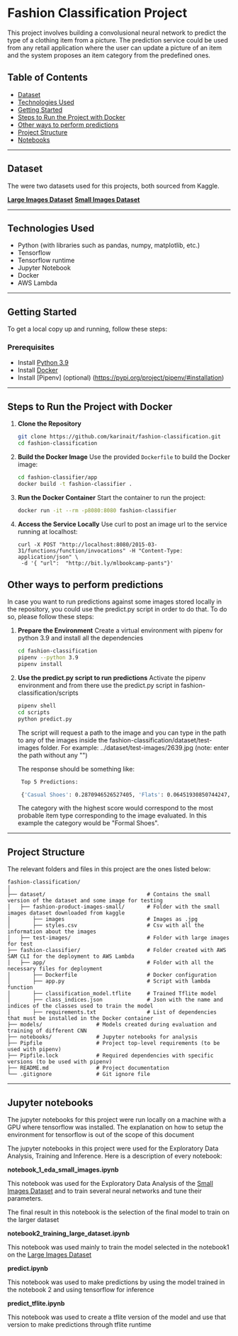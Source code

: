
# Fashion Classification Project

This project involves building a convolusional neural network to predict the type of a clothing item from a picture. The prediction service could be used from any retail application where the user can update a picture of an item and the system proposes an item category from the predefined ones.

## Table of Contents

- [Dataset](#dataset)
- [Technologies Used](#technologies-used)
- [Getting Started](#getting-started)
- [Steps to Run the Project with Docker](#steps-to-run-the-project-with-docker)
- [Other ways to perform predictions](#other-ways-to-perform-predictions)
- [Project Structure](#project-structure)
- [Notebooks](#notebooks)

---


## Dataset

The were two datasets used for this projects, both sourced from Kaggle. 

**<a name="largedata">[Large Images Dataset](https://www.kaggle.com/datasets/paramaggarwal/fashion-product-images-dataset)</a>**
**<a name="smalldata">[Small Images Dataset](https://www.kaggle.com/datasets/paramaggarwal/fashion-product-images-small)</a>**

---

## Technologies Used

- Python (with libraries such as pandas, numpy, matplotlib, etc.)
- Tensorflow
- Tensorflow runtime
- Jupyter Notebook 
- Docker
- AWS Lambda

---

## Getting Started

To get a local copy up and running, follow these steps:

### Prerequisites
- Install [Python 3.9](https://wiki.python.org/moin/BeginnersGuide/Download)  
- Install [Docker](https://www.docker.com/get-started)
- Install [Pipenv] (optional) (https://pypi.org/project/pipenv/#installation)

---

## Steps to Run the Project with Docker

1. **Clone the Repository**
   ```bash
   git clone https://github.com/karinait/fashion-classification.git
   cd fashion-classification
   ```
2. **Build the Docker Image**
   Use the provided `Dockerfile` to build the Docker image:
   ```bash
   cd fashion-classifier/app
   docker build -t fashion-classifier .
   ```

3. **Run the Docker Container**
   Start the container to run the project:
   ```bash
   docker run -it --rm -p8080:8080 fashion-classifier
   ```

4. **Access the Service Locally**
   Use curl to post an image url to the service running at localhost:
   ```
   curl -X POST "http://localhost:8080/2015-03-31/functions/function/invocations" -H "Content-Type: application/json" \
	-d '{ "url":  "http://bit.ly/mlbookcamp-pants"}'
   ```

## Other ways to perform predictions

   In case you want to run predictions against some images stored locally in the repository, you could use the predict.py script in order to do that. To do so, please follow these steps:
   
   
1. **Prepare the Environment**
   Create a virtual environment with pipenv for python 3.9 and install all the dependencies  
   ```bash
   cd fashion-classification
   pipenv --python 3.9
   pipenv install
   ```  

2. **Use the predict.py script to run predictions**
   Activate the pipenv environment and from there use the predict.py script in fashion-classification/scripts
   ```bash
   pipenv shell
   cd scripts
   python predict.py
   ```   
   
   The script will request a path to the image and you can type in the path to any of the images inside the fashion-classification/dataset/test-images folder. For example: ../dataset/test-images/2639.jpg (note: enter the path without any "")
   
   The response should be something like:
   
   ```bash
	Top 5 Predictions:

	{'Casual Shoes': 0.2870946526527405, 'Flats': 0.06451930850744247, 'Formal Shoes': 0.4267609715461731, 'Heels': 0.1557253748178482, 'Sandals': 0.05419463291764259}
   ```
 
    The category with the highest score would correspond to the most probable item type corresponding to the image evaluated. In this example the category would be "Formal Shoes".
   
---

## Project Structure

The relevant folders and files in this project are the ones listed below:

```
fashion-classification/
│
├── dataset/             					# Contains the small version of the dataset and some image for testing
│   ├── fashion-product-images-small/		# Folder with the small images dataset downloaded from kaggle
│		├── images							# Images as .jpg
│		├── styles.csv						# Csv with all the information about the images
│   ├── test-images/						# Folder with large images for test	
├── fashion-classifier/                     # Folder created with AWS SAM CLI for the deployment to AWS Lambda
│   ├── app/								# Folder with all the necessary files for deployment
│		├── Dockerfile						# Docker configuration
│		├── app.py 							# Script with lambda function
│		├── classification_model.tflite 	# Trained Tflite model
│		├── class_indices.json				# Json with the name and indices of the classes used to train the model
│		├── requirements.txt				# List of dependencies that must be installed in the Docker container		
├── models/              	# Models created during evaluation and training of different CNN
├── notebooks/              # Jupyter notebooks for analysis
├── Pipfile              	# Project top-level requirements (to be used with pipenv)
├── Pipfile.lock	        # Required dependencies with specific versions (to be used with pipenv)
├── README.md               # Project documentation
└── .gitignore              # Git ignore file
```

---

## Jupyter notebooks

The jupyter notebooks for this project were run locally on a machine with a GPU where tensorflow was installed. The explanation on how to setup the environment for tensorflow is out of the scope of this document

The jupyter notebooks in this project were used for the Exploratory Data Analysis, Training and Inference. Here is a description of every notebook:

**notebook_1_eda_small_images.ipynb**

This notebook was used for the Exploratory Data Analysis of the [Small Images Dataset](#smalldata) and to train several neural networks and tune their parameters.

The final result in this notebook is the selection of the final model to train on the larger dataset


**notebook2_training_large_dataset.ipynb**

This notebook was used mainly to train the model selected in the notebook1 on the [Large Images Dataset](#largedata) 

**predict.ipynb**

This notebook was used to make predictions by using the model trained in the notebook 2 and using tensorflow for inference

**predict_tflite.ipynb**

This notebook was used to create a tflite version of the model and use that version to make predictions through tflite runtime



